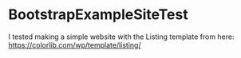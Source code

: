 # BootstrapExampleSiteTest

I tested making a simple website with the Listing template from here:
https://colorlib.com/wp/template/listing/
